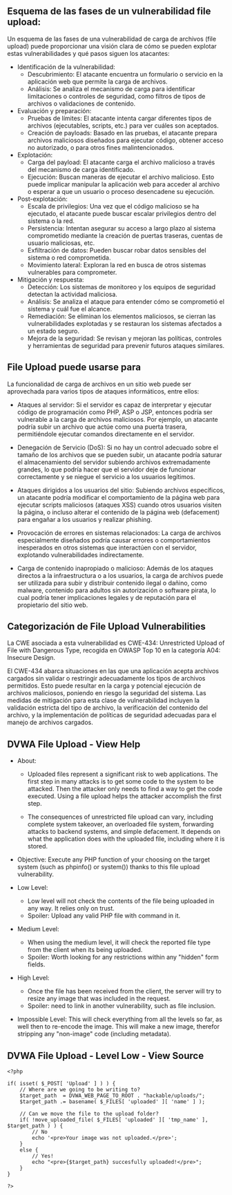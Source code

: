 

## Esquema  de las fases de un vulnerabilidad file upload:
Un esquema de las fases de una vulnerabilidad de carga de archivos (file upload) puede proporcionar una visión clara de cómo se pueden explotar estas vulnerabilidades y qué pasos siguen los atacantes:
- Identificación de la vulnerabilidad:
  - Descubrimiento: El atacante encuentra un formulario o servicio en la aplicación web que permite la carga de archivos.
  - Análisis: Se analiza el mecanismo de carga para identificar limitaciones o controles de seguridad, como filtros de tipos de archivos o validaciones de contenido.
- Evaluación y preparación:
  - Pruebas de límites: El atacante intenta cargar diferentes tipos de archivos (ejecutables, scripts, etc.) para ver cuáles son aceptados.
  - Creación de payloads: Basado en las pruebas, el atacante prepara archivos maliciosos diseñados para ejecutar código, obtener acceso no autorizado, o para otros fines malintencionados.
- Explotación:
  - Carga del payload: El atacante carga el archivo malicioso a través del mecanismo de carga identificado.
  - Ejecución: Buscan maneras de ejecutar el archivo malicioso. Esto puede implicar manipular la aplicación web para acceder al archivo o esperar a que un usuario o proceso desencadene su ejecución.
- Post-explotación:
  - Escala de privilegios: Una vez que el código malicioso se ha ejecutado, el atacante puede buscar escalar privilegios dentro del sistema o la red.
  - Persistencia: Intentan asegurar su acceso a largo plazo al sistema comprometido mediante la creación de puertas traseras, cuentas de usuario maliciosas, etc.
  - Exfiltración de datos: Pueden buscar robar datos sensibles del sistema o red comprometida.
  - Movimiento lateral: Exploran la red en busca de otros sistemas vulnerables para comprometer.
- Mitigación y respuesta:
  - Detección: Los sistemas de monitoreo y los equipos de seguridad detectan la actividad maliciosa.
  - Análisis: Se analiza el ataque para entender cómo se comprometió el sistema y cuál fue el alcance.
  - Remediación: Se eliminan los elementos maliciosos, se cierran las vulnerabilidades explotadas y se restauran los sistemas afectados a un estado seguro.
  - Mejora de la seguridad: Se revisan y mejoran las políticas, controles y herramientas de seguridad para prevenir futuros ataques similares.


## File Upload puede usarse para
La funcionalidad de carga de archivos en un sitio web puede ser aprovechada para varios tipos de ataques informáticos, entre ellos:
- Ataques al servidor: Si el servidor es capaz de interpretar y ejecutar código de programación como PHP, ASP o JSP, entonces podría ser vulnerable a la carga de archivos maliciosos. Por ejemplo, un atacante podría subir un archivo que actúe como una puerta trasera, permitiéndole ejecutar comandos directamente en el servidor.

- Denegación de Servicio (DoS): Si no hay un control adecuado sobre el tamaño de los archivos que se pueden subir, un atacante podría saturar el almacenamiento del servidor subiendo archivos extremadamente grandes, lo que podría hacer que el servidor deje de funcionar correctamente y se niegue el servicio a los usuarios legítimos.

- Ataques dirigidos a los usuarios del sitio: Subiendo archivos específicos, un atacante podría modificar el comportamiento de la página web para ejecutar scripts maliciosos (ataques XSS) cuando otros usuarios visiten la página, o incluso alterar el contenido de la página web (defacement) para engañar a los usuarios y realizar phishing.

- Provocación de errores en sistemas relacionados: La carga de archivos especialmente diseñados podría causar errores o comportamientos inesperados en otros sistemas que interactúen con el servidor, explotando vulnerabilidades indirectamente.

- Carga de contenido inapropiado o malicioso: Además de los ataques directos a la infraestructura o a los usuarios, la carga de archivos puede ser utilizada para subir y distribuir contenido ilegal o dañino, como malware, contenido para adultos sin autorización o software pirata, lo cual podría tener implicaciones legales y de reputación para el propietario del sitio web.

## Categorización de File Upload Vulnerabilities
La CWE asociada a esta vulnerabilidad es CWE-434: Unrestricted Upload of File with Dangerous Type, recogida en OWASP Top 10 en la categoría A04: Insecure Design.

El CWE-434 abarca situaciones en las que una aplicación acepta archivos cargados sin validar o restringir adecuadamente los tipos de archivos permitidos. Esto puede resultar en la carga y potencial ejecución de archivos maliciosos, poniendo en riesgo la seguridad del sistema. Las medidas de mitigación para esta clase de vulnerabilidad incluyen la validación estricta del tipo de archivo, la verificación del contenido del archivo, y la implementación de políticas de seguridad adecuadas para el manejo de archivos cargados.


## DVWA File Upload - View Help
- About:
  - Uploaded files represent a significant risk to web applications. The first step in many attacks is to get some code to the system to be attacked. Then the attacker only needs to find a way to get the code executed. Using a file upload helps the attacker accomplish the first step.

  - The consequences of unrestricted file upload can vary, including complete system takeover, an overloaded file system, forwarding attacks to backend systems, and simple defacement. It depends on what the application does with the uploaded file, including where it is stored.

- Objective: Execute any PHP function of your choosing on the target system (such as phpinfo() or system()) thanks to this file upload vulnerability.

- Low Level:
  - Low level will not check the contents of the file being uploaded in any way. It relies only on trust.
  - Spoiler: Upload any valid PHP file with command in it.

- Medium Level:
  - When using the medium level, it will check the reported file type from the client when its being uploaded.
  - Spoiler: Worth looking for any restrictions within any "hidden" form fields.

- High Level:
  - Once the file has been received from the client, the server will try to resize any image that was included in the request.
  - Spoiler: need to link in another vulnerability, such as file inclusion.

- Impossible Level: This will check everything from all the levels so far, as well then to re-encode the image. This will make a new image, therefor stripping any "non-image" code (including metadata).


## DVWA File Upload - Level Low - View Source

```
<?php

if( isset( $_POST[ 'Upload' ] ) ) {
    // Where are we going to be writing to?
    $target_path  = DVWA_WEB_PAGE_TO_ROOT . "hackable/uploads/";
    $target_path .= basename( $_FILES[ 'uploaded' ][ 'name' ] );

    // Can we move the file to the upload folder?
    if( !move_uploaded_file( $_FILES[ 'uploaded' ][ 'tmp_name' ], $target_path ) ) {
        // No
        echo '<pre>Your image was not uploaded.</pre>';
    }
    else {
        // Yes!
        echo "<pre>{$target_path} succesfully uploaded!</pre>";
    }
}

?>
```






